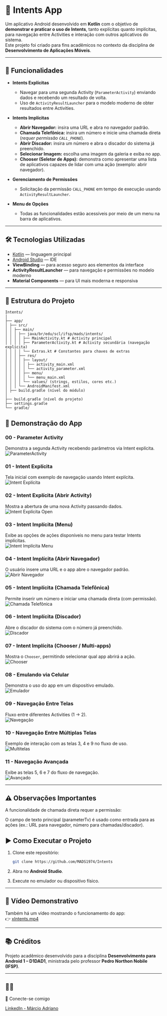 # 📱 Intents App

Um aplicativo Android desenvolvido em **Kotlin** com o objetivo de **demonstrar e praticar o uso de Intents**, tanto explícitas quanto implícitas, para navegação entre Activities e interação com outros aplicativos do sistema.  
Este projeto foi criado para fins acadêmicos no contexto da disciplina de **Desenvolvimento de Aplicações Móveis**.

---

## 🚀 Funcionalidades

- **Intents Explícitas**
  - Navegar para uma segunda Activity (`ParameterActivity`) enviando dados e recebendo um resultado de volta.
  - Uso de `ActivityResultLauncher` para o modelo moderno de obter resultados entre Activities.

- **Intents Implícitas**
  - **Abrir Navegador:** insira uma URL e abra no navegador padrão.
  - **Chamada Telefônica:** insira um número e inicie uma chamada direta (*requer permissão `CALL_PHONE`*).
  - **Abrir Discador:** insira um número e abra o discador do sistema já preenchido.
  - **Selecionar Imagem:** escolha uma imagem da galeria e exiba no app.
  - **Chooser (Seletor de Apps):** demonstra como apresentar uma lista de aplicativos capazes de lidar com uma ação (exemplo: abrir navegador).

- **Gerenciamento de Permissões**
  - Solicitação da permissão `CALL_PHONE` em tempo de execução usando `ActivityResultLauncher`.

- **Menu de Opções**
  - Todas as funcionalidades estão acessíveis por meio de um menu na barra de aplicativos.

---

## 🛠 Tecnologias Utilizadas

- [Kotlin](https://kotlinlang.org/) — linguagem principal  
- [Android Studio](https://developer.android.com/studio) — IDE  
- **ViewBinding** — para acesso seguro aos elementos da interface  
- **ActivityResultLauncher** — para navegação e permissões no modelo moderno  
- **Material Components** — para UI mais moderna e responsiva  

---

## 📂 Estrutura do Projeto

```
Intents/
│
├── app/
│ ├── src/
│ │ ├── main/
│ │ │ ├── java/br/edu/scl/ifsp/mads/intents/
│ │ │ │ ├── MainActivity.kt # Activity principal
│ │ │ │ ├── ParameterActivity.kt # Activity secundária (navegação explícita)
│ │ │ │ └── Extras.kt # Constantes para chaves de extras
│ │ │ ├── res/
│ │ │ │ ├── layout/
│ │ │ │ │ ├── activity_main.xml
│ │ │ │ │ └── activity_parameter.xml
│ │ │ │ ├── menu/
│ │ │ │ │ └── menu_main.xml
│ │ │ │ └── values/ (strings, estilos, cores etc.)
│ │ │ └── AndroidManifest.xml
│ ├── build.gradle (nível do módulo)
│
├── build.gradle (nível do projeto)
├── settings.gradle
└── gradle/

   ```
## 📸 Demonstração do App

### 00 - Parameter Activity
Demonstra a segunda Activity recebendo parâmetros via Intent explícita.  
![ParameterActivity](screenshots/00-parameter.png)

### 01 - Intent Explícita
Tela inicial com exemplo de navegação usando Intent explícita.  
![Intent Explícita](screenshots/01-explicits%20intents.png)

### 02 - Intent Explícita (Abrir Activity)
Mostra a abertura de uma nova Activity passando dados.  
![Intent Explícita Open](screenshots/02-explicits%20intents%20(open).png)

### 03 - Intent Implícita (Menu)
Exibe as opções de ações disponíveis no menu para testar Intents implícitas.  
![Intent Implícita Menu](screenshots/03-implicit%20intents%20(menu).png)

### 04 - Intent Implícita (Abrir Navegador)
O usuário insere uma URL e o app abre o navegador padrão.  
![Abrir Navegador](screenshots/04-implicit%20intents%20(browser).png)

### 05 - Intent Implícita (Chamada Telefônica)
Permite inserir um número e iniciar uma chamada direta (com permissão).  
![Chamada Telefônica](screenshots/05-implicit%20intents%20(call).png)

### 06 - Intent Implícita (Discador)
Abre o discador do sistema com o número já preenchido.  
![Discador](screenshots/06-implicit%20intents%20(dialer).png)

### 07 - Intent Implícita (Chooser / Multi-apps)
Mostra o `Chooser`, permitindo selecionar qual app abrirá a ação.  
![Chooser](screenshots/07-implicit%20intents%20(multi).png)

### 08 - Emulando via Celular
Demonstra o uso do app em um dispositivo emulado.  
![Emulador](screenshots/08%20Emulando%20via%20celular.png)

### 09 - Navegação Entre Telas
Fluxo entre diferentes Activities (1 → 2).  
![Navegação](screenshots/09%20screen%201-2.png)

### 10 - Navegação Entre Múltiplas Telas
Exemplo de interação com as telas 3, 4 e 9 no fluxo de uso.  
![Multitelas](screenshots/10%20screen%203-4.png)

### 11 - Navegação Avançada
Exibe as telas 5, 6 e 7 do fluxo de navegação.  
![Avançado](screenshots/11%20screen%205-6-7.png)

---
## ⚠️ Observações Importantes

A funcionalidade de chamada direta requer a permissão:

<uses-permission android:name="android.permission.CALL_PHONE"/>


O campo de texto principal (parameterTv) é usado como entrada para as ações (ex.: URL para navegador, número para chamadas/discador).

## ▶️ Como Executar o Projeto

1. Clone este repositório:
   
   ```bash
   git clone https://github.com/MADS1974/Intents
   ```
2. Abra no **Android Studio**.  

3. Execute no emulador ou dispositivo físico.  

---

## 🎥 Vídeo Demonstrativo

Também há um vídeo mostrando o funcionamento do app:  
👉 [xIntents.mp4](./xIntents.mp4)

---

## 📚 Créditos

Projeto acadêmico desenvolvido para a disciplina **Desenvolvimento para Android 1 – D1DAD1**, ministrada pelo professor **Pedro Northon Nobile (IFSP)**. 

---

## 🙋‍♂️ 

🔗 Conecte-se comigo

[LinkedIn - Márcio Adriano](https://www.linkedin.com/in/mads1974/)

